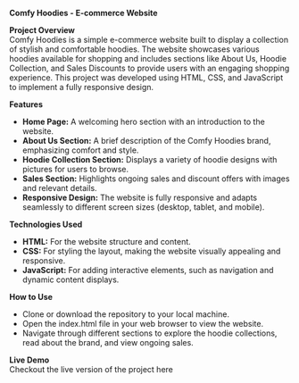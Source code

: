 **Comfy Hoodies - E-commerce Website**   

**Project Overview**   
Comfy Hoodies is a simple e-commerce website built to display a collection of stylish and comfortable hoodies. The website showcases various hoodies available for shopping and includes sections like About Us, Hoodie Collection, and Sales Discounts to provide users with an engaging shopping experience. This project was developed using HTML, CSS, and JavaScript to implement a fully responsive design.

**Features**   
- **Home Page:** A welcoming hero section with an introduction to the website.   
- **About Us Section:** A brief description of the Comfy Hoodies brand, emphasizing comfort and style.      
- **Hoodie Collection Section:** Displays a variety of hoodie designs with pictures for users to browse.     
- **Sales Section:** Highlights ongoing sales and discount offers with images and relevant details.    
- **Responsive Design:** The website is fully responsive and adapts seamlessly to different screen sizes (desktop, tablet, and mobile).
  
**Technologies Used**    
- **HTML:** For the website structure and content.     
- **CSS:** For styling the layout, making the website visually appealing and responsive.     
- **JavaScript:** For adding interactive elements, such as navigation and dynamic content displays.     
  
**How to Use**
- Clone or download the repository to your local machine.     
- Open the index.html file in your web browser to view the website.      
- Navigate through different sections to explore the hoodie collections, read about the brand, and view ongoing sales.

**Live Demo**     
Checkout the live version of the project here
